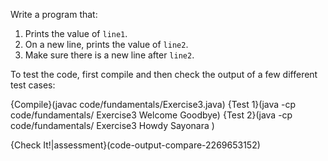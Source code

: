 Write a program that:

 1. Prints the value of `line1`.
 1. On a new line, prints the value of `line2`.
 1. Make sure there is a new line after `line2`.
 
To test the code, first compile and then check the output of a few different test cases:

{Compile}(javac code/fundamentals/Exercise3.java)
{Test 1}(java -cp code/fundamentals/ Exercise3 Welcome Goodbye)
{Test 2}(java -cp code/fundamentals/ Exercise3 Howdy Sayonara )

{Check It!|assessment}(code-output-compare-2269653152)
